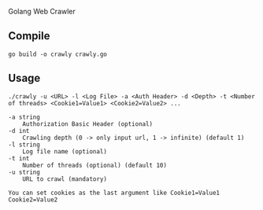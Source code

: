 Golang Web Crawler

## Compile
`go build -o crawly crawly.go`

## Usage
```
./crawly -u <URL> -l <Log File> -a <Auth Header> -d <Depth> -t <Number of threads> <Cookie1=Value1> <Cookie2=Value2> ...

-a string
	Authorization Basic Header (optional)
-d int
	Crawling depth (0 -> only input url, 1 -> infinite) (default 1)
-l string
	Log file name (optional)
-t int
	Number of threads (optional) (default 10)
-u string
	URL to crawl (mandatory)

You can set cookies as the last argument like Cookie1=Value1 Cookie2=Value2
```
